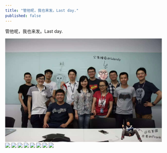 ```yaml
---
title: "管他呢，我也来发。Last day."
published: false
---
```

管他呢，我也来发。Last day.

![](./1.jpg)
![](./2.jpg)
![](./3.jpg)
![](./4.jpg)
![](./5.jpg)
![](./6.jpg)
![](./7.jpg)
![](./8.jpg)
![](./9.jpg)
